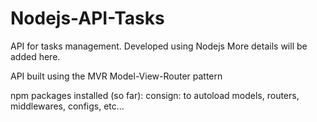 # Nodejs-API-Tasks
API for tasks management. Developed using Nodejs
More details will be added here.

API built using the MVR Model-View-Router pattern

npm packages installed (so far): consign: to autoload models, routers, middlewares, configs, etc...
